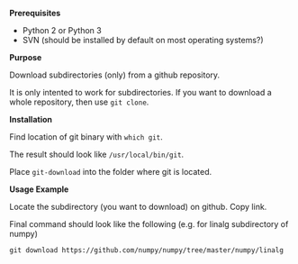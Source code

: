 
**Prerequisites**

- Python 2 or Python 3
- SVN (should be installed by default on most operating systems?)

**Purpose**

Download subdirectories (only) from a github repository.

It is only intented to work for subdirectories. If you want to download a whole repository, then use `git clone`.

**Installation**

Find location of git binary with `which git`. 

The result should look like `/usr/local/bin/git`.

Place `git-download` into the folder where git is located.

**Usage Example**

Locate the subdirectory (you want to download) on github. Copy link. 

Final command should look like the following (e.g. for linalg subdirectory of numpy)

```
git download https://github.com/numpy/numpy/tree/master/numpy/linalg
```
